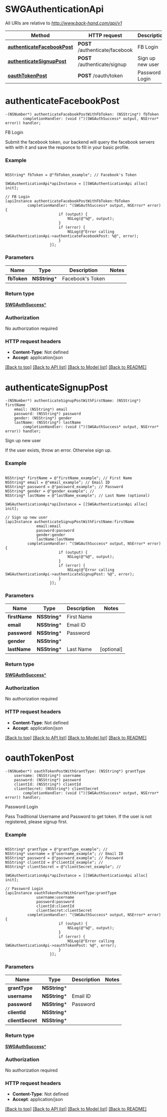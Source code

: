 # SWGAuthenticationApi

All URIs are relative to *http://www.back-hand.com/api/v1*

Method | HTTP request | Description
------------- | ------------- | -------------
[**authenticateFacebookPost**](SWGAuthenticationApi.md#authenticatefacebookpost) | **POST** /authenticate/facebook | FB Login
[**authenticateSignupPost**](SWGAuthenticationApi.md#authenticatesignuppost) | **POST** /authenticate/signup | Sign up new user
[**oauthTokenPost**](SWGAuthenticationApi.md#oauthtokenpost) | **POST** /oauth/token | Password Login


# **authenticateFacebookPost**
```objc
-(NSNumber*) authenticateFacebookPostWithFbToken: (NSString*) fbToken
        completionHandler: (void (^)(SWGAuthSuccess* output, NSError* error)) handler;
```

FB Login

Submit the facebook token, our backend will query the facebook servers with with it and save the responce to fill in your basic profile.

### Example 
```objc

NSString* fbToken = @"fbToken_example"; // Facebook's Token

SWGAuthenticationApi*apiInstance = [[SWGAuthenticationApi alloc] init];

// FB Login
[apiInstance authenticateFacebookPostWithFbToken:fbToken
          completionHandler: ^(SWGAuthSuccess* output, NSError* error) {
                        if (output) {
                            NSLog(@"%@", output);
                        }
                        if (error) {
                            NSLog(@"Error calling SWGAuthenticationApi->authenticateFacebookPost: %@", error);
                        }
                    }];
```

### Parameters

Name | Type | Description  | Notes
------------- | ------------- | ------------- | -------------
 **fbToken** | **NSString***| Facebook&#39;s Token | 

### Return type

[**SWGAuthSuccess***](SWGAuthSuccess.md)

### Authorization

No authorization required

### HTTP request headers

 - **Content-Type**: Not defined
 - **Accept**: application/json

[[Back to top]](#) [[Back to API list]](../README.md#documentation-for-api-endpoints) [[Back to Model list]](../README.md#documentation-for-models) [[Back to README]](../README.md)

# **authenticateSignupPost**
```objc
-(NSNumber*) authenticateSignupPostWithFirstName: (NSString*) firstName
    email: (NSString*) email
    password: (NSString*) password
    gender: (NSString*) gender
    lastName: (NSString*) lastName
        completionHandler: (void (^)(SWGAuthSuccess* output, NSError* error)) handler;
```

Sign up new user

If the user exists, throw an error. Otherwise sign up.

### Example 
```objc

NSString* firstName = @"firstName_example"; // First Name
NSString* email = @"email_example"; // Email ID
NSString* password = @"password_example"; // Password
NSString* gender = @"gender_example"; // 
NSString* lastName = @"lastName_example"; // Last Name (optional)

SWGAuthenticationApi*apiInstance = [[SWGAuthenticationApi alloc] init];

// Sign up new user
[apiInstance authenticateSignupPostWithFirstName:firstName
              email:email
              password:password
              gender:gender
              lastName:lastName
          completionHandler: ^(SWGAuthSuccess* output, NSError* error) {
                        if (output) {
                            NSLog(@"%@", output);
                        }
                        if (error) {
                            NSLog(@"Error calling SWGAuthenticationApi->authenticateSignupPost: %@", error);
                        }
                    }];
```

### Parameters

Name | Type | Description  | Notes
------------- | ------------- | ------------- | -------------
 **firstName** | **NSString***| First Name | 
 **email** | **NSString***| Email ID | 
 **password** | **NSString***| Password | 
 **gender** | **NSString***|  | 
 **lastName** | **NSString***| Last Name | [optional] 

### Return type

[**SWGAuthSuccess***](SWGAuthSuccess.md)

### Authorization

No authorization required

### HTTP request headers

 - **Content-Type**: Not defined
 - **Accept**: application/json

[[Back to top]](#) [[Back to API list]](../README.md#documentation-for-api-endpoints) [[Back to Model list]](../README.md#documentation-for-models) [[Back to README]](../README.md)

# **oauthTokenPost**
```objc
-(NSNumber*) oauthTokenPostWithGrantType: (NSString*) grantType
    username: (NSString*) username
    password: (NSString*) password
    clientId: (NSString*) clientId
    clientSecret: (NSString*) clientSecret
        completionHandler: (void (^)(SWGAuthSuccess* output, NSError* error)) handler;
```

Password Login

Pass Traditional Username and Password to get token. If the user is not registered, please signup first.

### Example 
```objc

NSString* grantType = @"grantType_example"; // 
NSString* username = @"username_example"; // Email ID
NSString* password = @"password_example"; // Password
NSString* clientId = @"clientId_example"; // 
NSString* clientSecret = @"clientSecret_example"; // 

SWGAuthenticationApi*apiInstance = [[SWGAuthenticationApi alloc] init];

// Password Login
[apiInstance oauthTokenPostWithGrantType:grantType
              username:username
              password:password
              clientId:clientId
              clientSecret:clientSecret
          completionHandler: ^(SWGAuthSuccess* output, NSError* error) {
                        if (output) {
                            NSLog(@"%@", output);
                        }
                        if (error) {
                            NSLog(@"Error calling SWGAuthenticationApi->oauthTokenPost: %@", error);
                        }
                    }];
```

### Parameters

Name | Type | Description  | Notes
------------- | ------------- | ------------- | -------------
 **grantType** | **NSString***|  | 
 **username** | **NSString***| Email ID | 
 **password** | **NSString***| Password | 
 **clientId** | **NSString***|  | 
 **clientSecret** | **NSString***|  | 

### Return type

[**SWGAuthSuccess***](SWGAuthSuccess.md)

### Authorization

No authorization required

### HTTP request headers

 - **Content-Type**: Not defined
 - **Accept**: application/json

[[Back to top]](#) [[Back to API list]](../README.md#documentation-for-api-endpoints) [[Back to Model list]](../README.md#documentation-for-models) [[Back to README]](../README.md)


